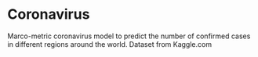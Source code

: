 # Coronavirus
Marco-metric coronavirus model to predict the number of confirmed cases in different regions around the world.
Dataset from Kaggle.com
